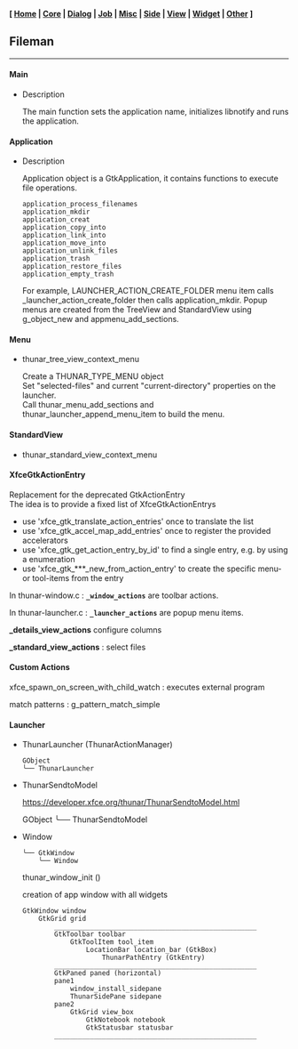**[ [Home](00-Home.html) | [Core](01-Core.html) | [Dialog](02-Dialog.html) | [Job](03-Job.html) | [Misc](05-Misc.html) | [Side](06-Side.html) | [View](07-View.html) | [Widget](08-Widget.html) | [Other](99-Other.html) ]**

## Fileman

---

#### Main

* Description
    
    The main function sets the application name, initializes libnotify and
    runs the application.

#### Application
    
* Description

    Application object is a GtkApplication, it contains functions to
    execute file operations.
    
    ```
    application_process_filenames
    application_mkdir
    application_creat
    application_copy_into
    application_link_into
    application_move_into
    application_unlink_files
    application_trash
    application_restore_files
    application_empty_trash
    ```
    
    For example, LAUNCHER_ACTION_CREATE_FOLDER menu item calls _launcher_action_create_folder
    then calls application_mkdir. Popup menus are created from the TreeView and StandardView
    using g_object_new and appmenu_add_sections.




#### Menu

* thunar_tree_view_context_menu  

    Create a THUNAR_TYPE_MENU object  
    Set "selected-files" and current "current-directory" properties on the launcher.  
    Call thunar_menu_add_sections and thunar_launcher_append_menu_item to build the menu.



#### StandardView

* thunar_standard_view_context_menu



#### XfceGtkActionEntry

Replacement for the deprecated GtkActionEntry  
The idea is to provide a fixed list of XfceGtkActionEntrys  
- use 'xfce_gtk_translate_action_entries' once to translate the list  
- use 'xfce_gtk_accel_map_add_entries' once to register the provided accelerators  
- use 'xfce_gtk_get_action_entry_by_id' to find a single entry, e.g. by using a enumeration  
- use 'xfce_gtk_***_new_from_action_entry' to create the specific menu- or tool-items from the entry  

In thunar-window.c : **`_window_actions`** are toolbar actions.

In thunar-launcher.c : **`_launcher_actions`** are popup menu items.

**_details_view_actions** configure columns

**_standard_view_actions** : select files



#### Custom Actions

xfce_spawn_on_screen_with_child_watch : executes external program

match patterns : g_pattern_match_simple



#### Launcher

* ThunarLauncher (ThunarActionManager)

    ```
    GObject
    ╰── ThunarLauncher
    ```

* ThunarSendtoModel

    https://developer.xfce.org/thunar/ThunarSendtoModel.html  
    
    GObject
    ╰── ThunarSendtoModel


* Window

    ```
    ╰── GtkWindow
        ╰── Window
    ```
    
    thunar_window_init ()

    creation of app window with all widgets
    
    ```
    GtkWindow window
        GtkGrid grid
            ___________________________________________________
            GtkToolbar toolbar
                GtkToolItem tool_item
                    LocationBar location_bar (GtkBox)
                        ThunarPathEntry (GtkEntry)
            ___________________________________________________
            GtkPaned paned (horizontal)
            pane1
                window_install_sidepane
                ThunarSidePane sidepane
            pane2
                GtkGrid view_box
                    GtkNotebook notebook
                    GtkStatusbar statusbar
            ___________________________________________________
    ```





